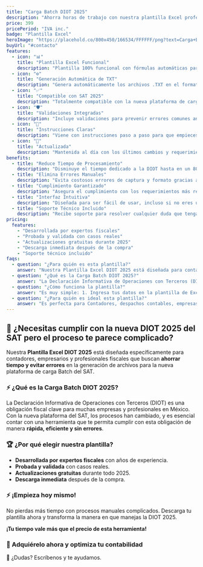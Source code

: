 ```yaml
---
title: "Carga Batch DIOT 2025"
description: "Ahorra horas de trabajo con nuestra plantilla Excel profesional para DIOT 2025. Genera archivos .TXT automáticamente y cumple con los nuevos requerimientos del SAT de forma rápida y sin errores. ¡Lista para usar hoy mismo! ⚡📊"
price: 399
pricePeriod: "IVA inc."
badge: "Plantilla Excel"
heroImage: "https://placehold.co/800x450/166534/FFFFFF/png?text=Carga+Batch+DIOT+2025"
buyUrl: "#contacto"
features:
  - icon: "📊"
    title: "Plantilla Excel Funcional"
    description: "Plantilla 100% funcional con fórmulas automáticas para un uso inmediato."
  - icon: "⚙️"
    title: "Generación Automática de TXT"
    description: "Genera automáticamente los archivos .TXT en el formato exacto requerido por el SAT."
  - icon: "✅"
    title: "Compatible con SAT 2025"
    description: "Totalmente compatible con la nueva plataforma de carga Batch del SAT para 2025."
  - icon: "🛡️"
    title: "Validaciones Integradas"
    description: "Incluye validaciones para prevenir errores comunes antes de generar los archivos."
  - icon: "📖"
    title: "Instrucciones Claras"
    description: "Viene con instrucciones paso a paso para que empieces a usarla de inmediato."
  - icon: "🔄"
    title: "Actualizada"
    description: "Mantenida al día con los últimos cambios y requerimientos normativos del SAT."
benefits:
  - title: "Reduce Tiempo de Procesamiento"
    description: "Disminuye el tiempo dedicado a la DIOT hasta en un 80%, liberando horas para tareas de más valor."
  - title: "Elimina Errores Manuales"
    description: "Evita costosos errores de captura y formato gracias a la automatización y las validaciones."
  - title: "Cumplimiento Garantizado"
    description: "Asegura el cumplimiento con los requerimientos más recientes del SAT para la DIOT 2025."
  - title: "Interfaz Intuitiva"
    description: "Diseñada para ser fácil de usar, incluso si no eres un experto en Excel."
  - title: "Soporte Técnico Incluido"
    description: "Recibe soporte para resolver cualquier duda que tengas sobre el uso de la plantilla."
pricing:
  features:
    - "Desarrollada por expertos fiscales"
    - "Probada y validada con casos reales"
    - "Actualizaciones gratuitas durante 2025"
    - "Descarga inmediata después de la compra"
    - "Soporte técnico incluido"
faqs:
  - question: "¿Para quién es esta plantilla?"
    answer: "Nuestra Plantilla Excel DIOT 2025 está diseñada para contadores, empresarios y profesionales fiscales que buscan ahorrar tiempo y evitar errores en la generación de archivos para la nueva plataforma de carga Batch del SAT."
  - question: "¿Qué es la Carga Batch DIOT 2025?"
    answer: "La Declaración Informativa de Operaciones con Terceros (DIOT) es una obligación fiscal clave. Con la nueva plataforma del SAT, los procesos han cambiado, y es esencial contar con una herramienta que te permita cumplir de manera rápida, eficiente y sin errores."
  - question: "¿Cómo funciona la plantilla?"
    answer: "Es muy simple: 1. Ingresa tus datos en la plantilla de Excel. 2. Haz clic en “Generar DIOT”. 3. El sistema consolidará los registros y generará el archivo TXT listo para subir a la plataforma del SAT."
  - question: "¿Para quién es ideal esta plantilla?"
    answer: "Es perfecta para Contadores, despachos contables, empresas con obligaciones DIOT, profesionales fiscales independientes y departamentos de contabilidad."
---
```


## 🎯 ¿Necesitas cumplir con la nueva DIOT 2025 del SAT pero el proceso te parece complicado?

Nuestra **Plantilla Excel DIOT 2025** está diseñada específicamente para contadores, empresarios y profesionales fiscales que buscan **ahorrar tiempo y evitar errores** en la generación de archivos para la nueva plataforma de carga Batch del SAT.

### ⚡ ¿Qué es la Carga Batch DIOT 2025?

La Declaración Informativa de Operaciones con Terceros (DIOT) es una obligación fiscal clave para muchas empresas y profesionales en México. Con la nueva plataforma del SAT, los procesos han cambiado, y es esencial contar con una herramienta que te permita cumplir con esta obligación de manera **rápida, eficiente y sin errores**.

### 🏆 ¿Por qué elegir nuestra plantilla?

- **Desarrollada por expertos fiscales** con años de experiencia.
- **Probada y validada** con casos reales.
- **Actualizaciones gratuitas** durante todo 2025.
- **Descarga inmediata** después de la compra.

### ⚡ ¡Empieza hoy mismo!

No pierdas más tiempo con procesos manuales complicados. Descarga tu plantilla ahora y transforma la manera en que manejas la DIOT 2025.

**¡Tu tiempo vale más que el precio de esta herramienta!**

### 🔗 Adquiérelo ahora y optimiza tu contabilidad

📩 ¿Dudas? Escríbenos y te ayudamos.
